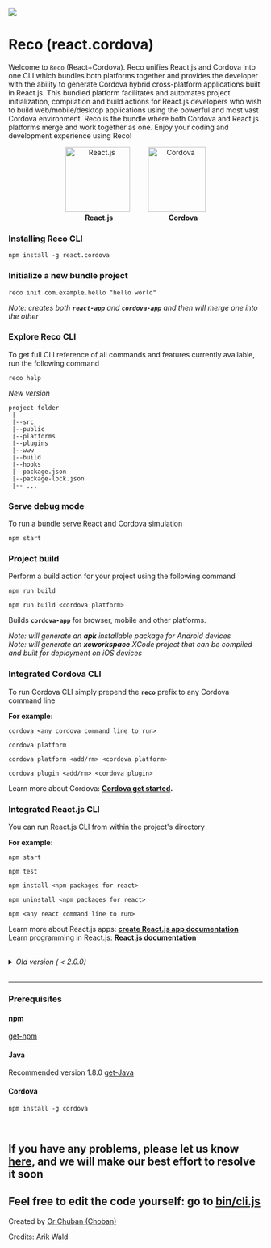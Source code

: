 ![](https://img.shields.io/npm/dt/react.cordova?color=%2361dbfb&label=Total%20CURRENT%20INSTALLS&style=for-the-badge)


# Reco (react.cordova)


Welcome to `Reco` (React+Cordova). Reco unifies React.js and Cordova into one CLI which
bundles both platforms together and provides the developer with the ability to generate Cordova hybrid cross-platform 
applications built in React.js. This bundled platform facilitates and automates project initialization, 
compilation and build actions for React.js developers who wish to build web/mobile/desktop applications using the powerful and most vast Cordova environment. Reco is the bundle where both Cordova and React.js platforms merge and work together as one. Enjoy your
coding and development experience using Reco!
<br>  

<p align="center">
   <img src="https://upload.wikimedia.org/wikipedia/he/thumb/a/a7/React-icon.svg/160px-React-icon.svg.png"  height="128px" alt="React.js"/>
   &nbsp;&nbsp;&nbsp;&nbsp;&nbsp;&nbsp;&nbsp;
   <img src="https://cordova.apache.org/static/img/cordova_bot.png" width="114px" height="128px" alt="Cordova"/>
   <br />
   &nbsp;&nbsp;&nbsp;&nbsp;&nbsp; <b>React.js</b>&nbsp;&nbsp;&nbsp;&nbsp;&nbsp;&nbsp;&nbsp;&nbsp;&nbsp;&nbsp;&nbsp;&nbsp;&nbsp;&nbsp;&nbsp;&nbsp;&nbsp;&nbsp;&nbsp;&nbsp;&nbsp;&nbsp;&nbsp;&nbsp;&nbsp;&nbsp;&nbsp;&nbsp;<b>Cordova</b>
</p>


### Installing Reco CLI 
```cli
npm install -g react.cordova
```

### Initialize a new bundle project

```cli
reco init com.example.hello "hello world"
```
*Note: creates both **`react-app`** and **`cordova-app`** and then will merge one into the other*

### Explore Reco CLI

To get full CLI reference of all commands and features currently available, run the following command

```cli
reco help
```


<!-- <details open> -->
<summary>
<i>New version</i>
</summary>

```
project folder
 |
 |--src
 |--public
 |--platforms
 |--plugins
 |--www
 |--build
 |--hooks
 |--package.json
 |--package-lock.json
 |-- ... 
 ```


### Serve debug mode

To run a bundle serve React and Cordova simulation

```cli
npm start
```

### Project build

Perform a build action for your project using the following command

```cli
npm run build
```
```cli
npm run build <cordova platform>
```

Builds **`cordova-app`** for browser, mobile and other platforms.

*Note: will generate an **apk** installable package for Android devices*<br>
*Note: will generate an **xcworkspace** XCode project that can be compiled and built for deployment on iOS devices*
<br>

### Integrated Cordova CLI 
To run Cordova CLI simply prepend the **`reco`** prefix to any Cordova command line

**For example:**

```cli
cordova <any cordova command line to run>

cordova platform

cordova platform <add/rm> <cordova platform>

cordova plugin <add/rm> <cordova plugin>
```

Learn more about Cordova: **[Cordova get started](https://cordova.apache.org/#getstarted).**

### Integrated React.js  CLI

You can run React.js CLI from within the project's directory

**For example:**

```cli
npm start

npm test

npm install <npm packages for react>

npm uninstall <npm packages for react>

npm <any react command line to run>
```

Learn more about React.js apps: **[create React.js app documentation](https://facebook.github.io/create-react-app/docs/getting-started)**<br>
Learn programming in React.js: **[React.js documentation](https://reactjs.org/)**

<!-- </details> -->


<br>



<details>
<summary>
<i>Old version ( < 2.0.0)</i>
</summary>


```
project folder
 |
 |--cordova
 |    |
 |    |--hooks
 |    |--platforms
 |    |--plugins
 |    |--www
 |    |--package.json
 |    |--package-lock.json
 |    |-- ...
 |
 |--react-js
 |    |--src
 |    |--public
 |    |--build
 |    |--package.json
 |    |--package-lock.json
 |    |-- ... 
 ```

### Serve debug mode

To run a bundle serve React and Cordova simulation

```cli
reco start
```
or
```cli
npm start
```

### Project build

Perform a build action for your project using the following command

```cli
reco build <cordova platform>
```
or
```cli
npm run build <cordova platform>
```
*Node: `<cordova platform>` is not requred.

Builds **`cordova-app`** for browser, mobile and other platforms.

*Note: will generate an **apk** installable package for Android devices*<br>
*Note: will generate an **xcworkspace** XCode project that can be compiled and built for deployment on iOS devices*
<br>

### Integrated Cordova CLI 
To run Cordova CLI simply prepend the **`reco`** prefix to any Cordova command line

**For example:**

```cli
reco cordova <any cordova command line to run>

reco platform

reco platform <add/rm> <cordova platform>

reco plugin <add/rm> <cordova plugin>
```

Learn more about Cordova: **[Cordova get started](https://cordova.apache.org/#getstarted).**

### Integrated React.js  CLI

You can run React.js CLI from within the project's directory

**For example:**

```cli
reco start (Choose the first option)

reco test

reco install <npm packages for react>

reco uninstall <npm packages for react>

reco react <any react command line to run>

react <any react command line to run>
```

Learn more about React.js apps: **[create React.js app documentation](https://facebook.github.io/create-react-app/docs/getting-started)**<br>
Learn programming in React.js: **[React.js documentation](https://reactjs.org/)**

</details>


<br>

_______________________________________________________________________
### Prerequisites
#### npm
[get-npm](https://www.npmjs.com/get-npm)

#### Java 
Recommended version 1.8.0 [get-Java](https://www.oracle.com/technetwork/java/javase/downloads/jdk8-downloads-2133151.html)

#### Cordova 
```cli
npm install -g cordova
```

<br>


## If you have any problems, please let us know [here](https://github.com/orchoban/react.cordova/issues), and we will make our best effort to resolve it soon
## Feel free to edit the code yourself: go to [bin/cli.js](https://github.com/orchoban/react.cordova/blob/master/bin/cli.js)




Created by [Or Chuban (Choban)](https://www.linkedin.com/in/or-choban-028280125)

Credits: Arik Wald
